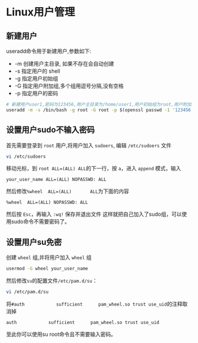 # Linux用户管理

## 新建用户

useradd命令用于新建用户,参数如下:

- -m 创建用户主目录, 如果不存在会自动创建
- -s 指定用户的 shell
- -g 指定用户初始组
- -G 指定用户附加组,多个组用逗号分隔,没有空格
- -p 指定用户的密码

```bash
# 新建用户user1,密码为123456,用户主目录为/home/user1,用户初始组为root,用户附加组为root
useradd -m -s /bin/bash -g root -G root -p $(openssl passwd -1 '123456') user1

```

## 设置用户sudo不输入密码

首先需要登录到 `root` 用户,将用户加入 `sudoers`, 编辑 `/etc/sudoers` 文件

```bash
vi /etc/sudoers

```

移动光标，到 `root ALL=(ALL) ALL`的下一行，按 `a`，进入 `append` 模式，输入
```
your_user_name ALL=(ALL) NOPASSWD: ALL
```
然后修改`%wheel  ALL=(ALL)       ALL`为下面的内容
```
%wheel  ALL=(ALL) NOPASSWD: ALL
```

然后按 `Esc`，再输入 `:wq!` 保存并退出文件
这样就把自己加入了sudo组，可以使用sudo命令不需要密码了。


## 设置用户su免密
创建 `wheel` 组,并将用户加入 `wheel` 组

```bash
usermod -G wheel your_user_name
```

然后修改`su`的配置文件`/etc/pam.d/su`：
```bash
vi /etc/pam.d/su
```
将`#auth            sufficient      pam_wheel.so trust use_uid`的注释取消掉
```
auth            sufficient      pam_wheel.so trust use_uid
```
至此你可以使用su root命令且不需要输入密码。



